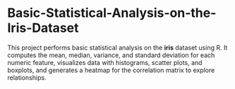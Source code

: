# Basic-Statistical-Analysis-on-the-Iris-Dataset
 This project performs basic statistical analysis on the **iris** dataset using R. It computes the mean, median, variance, and standard deviation for each numeric feature, visualizes data with histograms, scatter plots, and boxplots, and generates a heatmap for the correlation matrix to explore relationships.
